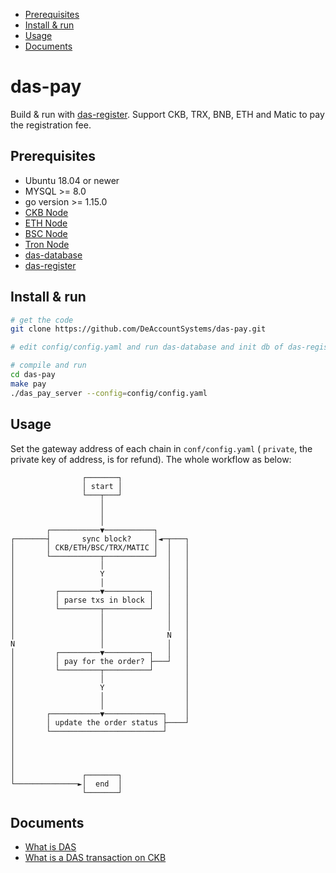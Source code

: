* [Prerequisites](#prerequisites)
* [Install &amp; run](#install--run)
* [Usage](#usage)
* [Documents](#documents)

# das-pay

Build & run with [das-register](https://github.com/DeAccountSystems/das-register). Support CKB, TRX, BNB, ETH and Matic to pay the registration fee.

## Prerequisites

* Ubuntu 18.04 or newer
* MYSQL >= 8.0
* go version >= 1.15.0
* [CKB Node](https://github.com/nervosnetwork/ckb)
* [ETH Node](https://ethereum.org/en/community/support/#building-support)
* [BSC Node](https://docs.binance.org/smart-chain/developer/fullnode.html)
* [Tron Node](https://developers.tron.network/docs/fullnode)
* [das-database](https://github.com/DeAccountSystems/das-database)
* [das-register](https://github.com/DeAccountSystems/das-register)

## Install & run

```bash
# get the code
git clone https://github.com/DeAccountSystems/das-pay.git

# edit config/config.yaml and run das-database and init db of das-register before run das_pay_server

# compile and run
cd das-pay
make pay
./das_pay_server --config=config/config.yaml
```

## Usage
Set the gateway address of each chain in `conf/config.yaml` ( `private`, the private key of address, is for refund). The whole workflow as below:


```
                ┌───────┐
                │ start │
                └───┬───┘
                    │
                    │
                    │
        ┌───────────▼───────────┐
┌───────┤       sync block?     │◄─┬───┐
│       │ CKB/ETH/BSC/TRX/MATIC │  │   │
│       └───────────┬───────────┘  │   │
│                   │              │   │
│                   Y              │   │
│                   │              │   │
│         ┌─────────▼──────────┐   │   │
│         │ parse txs in block │   │   │
│         └─────────┬──────────┘   │   │
│                   │              │   │
│                   │              │   │
│                   │              N   │
N                   │              │   │
│         ┌─────────▼──────────┐   │   │
│         │ pay for the order? ├───┘   │
│         └─────────┬──────────┘       │
│                   │                  │
│                   Y                  │
│                   │                  │
│                   │                  │
│       ┌───────────▼─────────────┐    │
│       │ update the order status ├────┘
│       └─────────────────────────┘
│
│
│
│
│               ┌───────┐
└──────────────►│  end  │
                └───────┘

```
## Documents
* [What is DAS](https://github.com/DeAccountSystems/das-contracts/blob/master/docs/en/Overview-of-DAS.md)
* [What is a DAS transaction on CKB](https://github.com/DeAccountSystems/das-contracts/blob/master/docs/en/Data-Structure-and-Protocol/Transaction-Structure.md)

